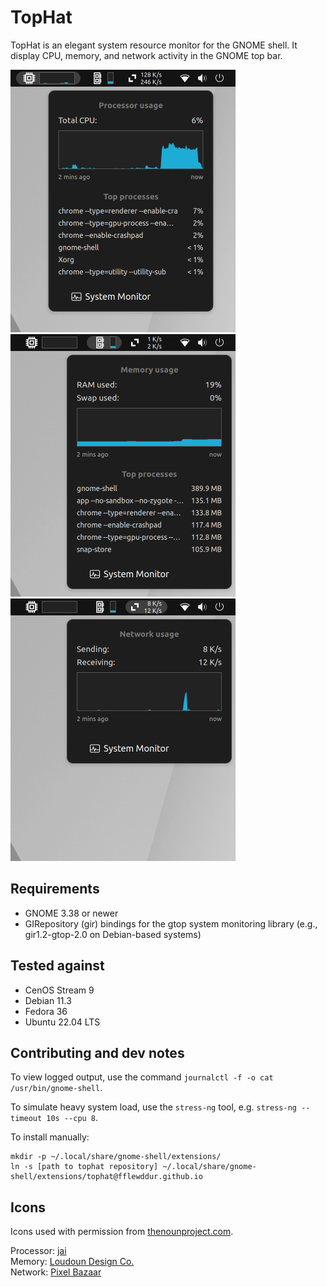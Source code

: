# TopHat
TopHat is an elegant system resource monitor for the GNOME shell. It display CPU, memory, and network activity in the GNOME top bar.

<img src="./screenshots/cpu.png?raw=true" width="360px" alt="Screenshot of processor usage indicator">
<img src="./screenshots/mem.png?raw=true" width="360px" alt="Screenshot of memory usage indicator">
<img src="./screenshots/net.png?raw=true" width="360px" alt="Screenshot of network usage indicator">

## Requirements

- GNOME 3.38 or newer
- GIRepository (gir) bindings for the gtop system monitoring library (e.g., gir1.2-gtop-2.0 on Debian-based systems)

## Tested against

- CenOS Stream 9
- Debian 11.3
- Fedora 36
- Ubuntu 22.04 LTS

## Contributing and dev notes

To view logged output, use the command `journalctl -f -o cat /usr/bin/gnome-shell`.

To simulate heavy system load, use the `stress-ng` tool, e.g. `stress-ng --timeout 10s --cpu 8`.

To install manually:
    
    mkdir -p ~/.local/share/gnome-shell/extensions/
    ln -s [path to tophat repository] ~/.local/share/gnome-shell/extensions/tophat@fflewddur.github.io

## Icons

Icons used with permission from [thenounproject.com](https://thenounproject.com).

Processor: [jai](https://thenounproject.com/jairam.182/)  
Memory: [Loudoun Design Co.](https://thenounproject.com/LoudounDesignCo/)  
Network: [Pixel Bazaar](https://thenounproject.com/pixelbazaar/)  
